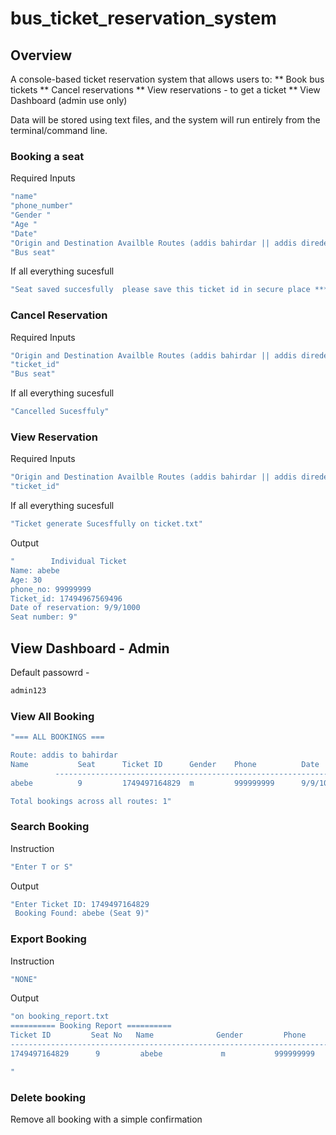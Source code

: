# bus_ticket_reservation_system

## Overview
A console-based ticket reservation system that allows users to:
** Book bus tickets
** Cancel reservations
** View reservations - to get a ticket
** View Dashboard (admin use only)

Data will be stored using text files, and the system will run entirely from the terminal/command line.

### Booking a seat
Required Inputs
```bash
"name"
"phone_number"
"Gender " 
"Age " 
"Date"
"Origin and Destination Availble Routes (addis bahirdar || addis diredewa || addis  jima)"
"Bus seat"
```
If all everything sucesfull
```bash
"Seat saved succesfully  please save this ticket id in secure place ********************"
```

### Cancel Reservation
Required Inputs
```bash
"Origin and Destination Availble Routes (addis bahirdar || addis diredewa || addis  jima)"
"ticket_id"
"Bus seat"
```
If all everything sucesfull
```bash
"Cancelled Sucesffuly"
```
### View Reservation
Required Inputs
```bash
"Origin and Destination Availble Routes (addis bahirdar || addis diredewa || addis  jima)"
"ticket_id"
```
If all everything sucesfull
```bash
"Ticket generate Sucesffully on ticket.txt"
```
Output
```bash
"        Individual Ticket
Name: abebe
Age: 30
phone_no: 99999999
Ticket_id: 17494967569496
Date of reservation: 9/9/1000
Seat number: 9"
```

## View Dashboard - Admin
Default passowrd - 
```bash 
admin123 
```

### View All Booking
```bash
"=== ALL BOOKINGS ===

Route: addis to bahirdar
Name           Seat      Ticket ID      Gender    Phone          Date
          --------------------------------------------------------------------------------
abebe          9         1749497164829  m         999999999      9/9/1000

Total bookings across all routes: 1"
```

### Search Booking
Instruction
```bash
"Enter T or S"
```
Output
```bash
"Enter Ticket ID: 1749497164829
 Booking Found: abebe (Seat 9)"
```
### Export Booking
Instruction
```bash
"NONE"
```
Output
```bash
"on booking_report.txt
========== Booking Report ==========
Ticket ID         Seat No   Name              Gender         Phone          
---------------------------------------------------------------------------
1749497164829      9         abebe             m           999999999      

"
```
### Delete booking
Remove all booking with a simple confirmation